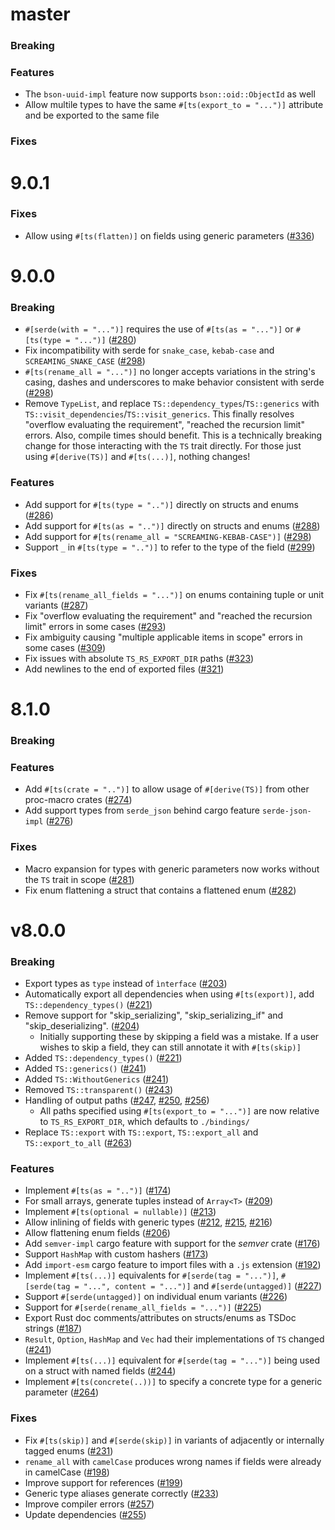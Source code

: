 # master
### Breaking
### Features

- The `bson-uuid-impl` feature now supports `bson::oid::ObjectId` as well
- Allow multile types to have the same `#[ts(export_to = "...")]` attribute and be exported to the same file

### Fixes

# 9.0.1
### Fixes
- Allow using `#[ts(flatten)]` on fields using generic parameters ([#336](https://github.com/Aleph-Alpha/ts-rs/pull/336))


# 9.0.0

### Breaking

- `#[serde(with = "...")]` requires the use of `#[ts(as = "...")]` or `#[ts(type = "...")]` ([#280](https://github.com/Aleph-Alpha/ts-rs/pull/280))
- Fix incompatibility with serde for `snake_case`, `kebab-case` and `SCREAMING_SNAKE_CASE` ([#298](https://github.com/Aleph-Alpha/ts-rs/pull/298))
- `#[ts(rename_all = "...")]` no longer accepts variations in the string's casing, dashes and underscores to make behavior consistent with serde ([#298](https://github.com/Aleph-Alpha/ts-rs/pull/298))
- Remove `TypeList`, and replace `TS::dependency_types`/`TS::generics` with `TS::visit_dependencies`/`TS::visit_generics`.
  This finally resolves "overflow evaluating the requirement", "reached the recursion limit" errors.
  Also, compile times should benefit. This is a technically breaking change for those interacting with the `TS` trait
  directly. For those just using `#[derive(TS)]` and `#[ts(...)]`, nothing changes!

### Features

- Add support for `#[ts(type = "..")]` directly on structs and enums ([#286](https://github.com/Aleph-Alpha/ts-rs/pull/286))
- Add support for `#[ts(as = "..")]` directly on structs and enums ([#288](https://github.com/Aleph-Alpha/ts-rs/pull/288))
- Add support for `#[ts(rename_all = "SCREAMING-KEBAB-CASE")]` ([#298](https://github.com/Aleph-Alpha/ts-rs/pull/298))
- Support `_` in `#[ts(type = "..")]` to refer to the type of the field ([#299](https://github.com/Aleph-Alpha/ts-rs/pull/299))

### Fixes

- Fix `#[ts(rename_all_fields = "...")]` on enums containing tuple or unit variants ([#287](https://github.com/Aleph-Alpha/ts-rs/pull/287))
- Fix "overflow evaluating the requirement" and "reached the recursion limit" errors in some cases ([#293](https://github.com/Aleph-Alpha/ts-rs/pull/293))
- Fix ambiguity causing "multiple applicable items in scope" errors in some cases ([#309](https://github.com/Aleph-Alpha/ts-rs/pull/309))
- Fix issues with absolute `TS_RS_EXPORT_DIR` paths ([#323](https://github.com/Aleph-Alpha/ts-rs/pull/323))
- Add newlines to the end of exported files ([#321](https://github.com/Aleph-Alpha/ts-rs/pull/321))

# 8.1.0

### Breaking

### Features

- Add `#[ts(crate = "..")]` to allow usage of `#[derive(TS)]` from other proc-macro crates ([#274](https://github.com/Aleph-Alpha/ts-rs/pull/274))
- Add support types from `serde_json` behind cargo feature `serde-json-impl` ([#276](https://github.com/Aleph-Alpha/ts-rs/pull/276))

### Fixes

- Macro expansion for types with generic parameters now works without the `TS` trait in scope ([#281](https://github.com/Aleph-Alpha/ts-rs/pull/281))
- Fix enum flattening a struct that contains a flattened enum ([#282](https://github.com/Aleph-Alpha/ts-rs/pull/282))

# v8.0.0

### Breaking

- Export types as `type` instead of `ìnterface` ([#203](https://github.com/Aleph-Alpha/ts-rs/pull/203))
- Automatically export all dependencies when using `#[ts(export)]`, add `TS::dependency_types()` ([#221](https://github.com/Aleph-Alpha/ts-rs/pull/221))
- Remove support for "skip_serializing", "skip_serializing_if" and "skip_deserializing". ([#204](https://github.com/Aleph-Alpha/ts-rs/pull/204))
  - Initially supporting these by skipping a field was a mistake. If a user wishes to skip a field, they can still
    annotate it with `#[ts(skip)]`
- Added `TS::dependency_types()` ([#221](https://github.com/Aleph-Alpha/ts-rs/pull/221))
- Added `TS::generics()` ([#241](https://github.com/Aleph-Alpha/ts-rs/pull/241))
- Added `TS::WithoutGenerics` ([#241](https://github.com/Aleph-Alpha/ts-rs/pull/241))
- Removed `TS::transparent()` ([#243](https://github.com/Aleph-Alpha/ts-rs/pull/243))
- Handling of output paths ([#247](https://github.com/Aleph-Alpha/ts-rs/pull/247), [#250](https://github.com/Aleph-Alpha/ts-rs/pull/250), [#256](https://github.com/Aleph-Alpha/ts-rs/pull/256))
  - All paths specified using `#[ts(export_to = "...")]` are now relative to `TS_RS_EXPORT_DIR`, which defaults to `./bindings/`
- Replace `TS::export` with `TS::export`, `TS::export_all` and `TS::export_to_all` ([#263](https://github.com/Aleph-Alpha/ts-rs/pull/263))

### Features

- Implement `#[ts(as = "..")]` ([#174](https://github.com/Aleph-Alpha/ts-rs/pull/174))
- For small arrays, generate tuples instead of `Array<T>` ([#209](https://github.com/Aleph-Alpha/ts-rs/pull/209))
- Implement `#[ts(optional = nullable)]` ([#213](https://github.com/Aleph-Alpha/ts-rs/pull/213))
- Allow inlining of fields with generic types ([#212](https://github.com/Aleph-Alpha/ts-rs/pull/212), [#215](https://github.com/Aleph-Alpha/ts-rs/pull/215), [#216](https://github.com/Aleph-Alpha/ts-rs/pull/216))
- Allow flattening enum fields ([#206](https://github.com/Aleph-Alpha/ts-rs/pull/206))
- Add `semver-impl` cargo feature with support for the _semver_ crate ([#176](https://github.com/Aleph-Alpha/ts-rs/pull/176))
- Support `HashMap` with custom hashers ([#173](https://github.com/Aleph-Alpha/ts-rs/pull/173))
- Add `import-esm` cargo feature to import files with a `.js` extension ([#192](https://github.com/Aleph-Alpha/ts-rs/pull/192))
- Implement `#[ts(...)]` equivalents for `#[serde(tag = "...")]`, `#[serde(tag = "...", content = "...")]` and `#[serde(untagged)]` ([#227](https://github.com/Aleph-Alpha/ts-rs/pull/227))
- Support `#[serde(untagged)]` on individual enum variants ([#226](https://github.com/Aleph-Alpha/ts-rs/pull/226))
- Support for `#[serde(rename_all_fields = "...")]` ([#225](https://github.com/Aleph-Alpha/ts-rs/pull/225))
- Export Rust doc comments/attributes on structs/enums as TSDoc strings ([#187](https://github.com/Aleph-Alpha/ts-rs/pull/187))
- `Result`, `Option`, `HashMap` and `Vec` had their implementations of `TS` changed ([#241](https://github.com/Aleph-Alpha/ts-rs/pull/241))
- Implement `#[ts(...)]` equivalent for `#[serde(tag = "...")]` being used on a struct with named fields ([#244](https://github.com/Aleph-Alpha/ts-rs/pull/244))
- Implement `#[ts(concrete(..))]` to specify a concrete type for a generic parameter ([#264](https://github.com/Aleph-Alpha/ts-rs/pull/264))

### Fixes

- Fix `#[ts(skip)]` and `#[serde(skip)]` in variants of adjacently or internally tagged enums ([#231](https://github.com/Aleph-Alpha/ts-rs/pull/231))
- `rename_all` with `camelCase` produces wrong names if fields were already in camelCase ([#198](https://github.com/Aleph-Alpha/ts-rs/pull/198))
- Improve support for references ([#199](https://github.com/Aleph-Alpha/ts-rs/pull/199))
- Generic type aliases generate correctly ([#233](https://github.com/Aleph-Alpha/ts-rs/pull/233))
- Improve compiler errors ([#257](https://github.com/Aleph-Alpha/ts-rs/pull/257))
- Update dependencies ([#255](https://github.com/Aleph-Alpha/ts-rs/pull/255))
